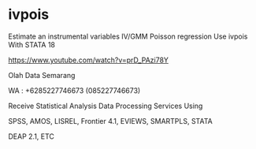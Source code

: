 # ivpois
Estimate an instrumental variables IV/GMM Poisson regression Use ivpois With STATA 18

https://www.youtube.com/watch?v=prD_PAzi78Y

Olah Data Semarang

WA : +6285227746673 (085227746673)

Receive Statistical Analysis Data Processing Services Using

SPSS, AMOS, LISREL, Frontier 4.1, EVIEWS, SMARTPLS, STATA

DEAP 2.1, ETC

